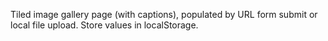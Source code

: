 Tiled image gallery page (with captions), populated by URL form submit or local file upload. Store values in localStorage.
